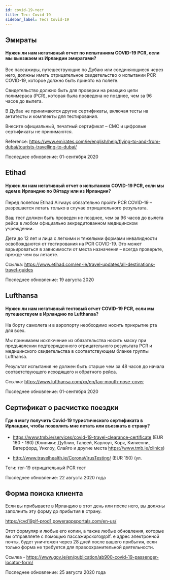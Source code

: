 ```yaml
---
id: covid-19-тест
title: Тест Covid-19
sidebar_label: Тест Covid-19
---
```


## Эмираты

#### **Нужен ли нам негативный отчет по испытаниям COVID-19 PCR, если мы выезжаем из Ирландии эмиратами?**

Все пассажиры, путешествующие по Дубаю или соединяющиеся через него, должны иметь отрицательное свидетельство о испытании PCR COVID-19, которое должно быть принято на полете.

Свидетельство должно быть для проверки на реакцию цепи полимераса (PCR), которая была проведена не позднее, чем за 96 часов до вылета.

В Дубае не принимаются другие сертификаты, включая тесты на антитесты и комплекты для тестирования.

Внесите официальный, печатный сертификат – СМС и цифровые сертификаты не принимаются.

Reference: https://www.emirates.com/ie/english/help/flying-to-and-from-dubai/tourists-travelling-to-dubai/

Последнее обновление: 01-сентября 2020

## Etihad

#### **Нужен ли нам негативный отчет о испытаниях COVID-19 PCR, если мы едем в Ирландию по Эйтаду или из Ирландии?**

Перед полетом Etihad Airways обязательно пройти PCR COVID-19 – разрешается летать только в случае отрицательного результата.

Ваш тест должен быть проведен не позднее, чем за 96 часов до вылета рейса в любом официально аккредитованном медицинском учреждении.

Дети до 12 лет и лица с легкими и тяжелыми формами инвалидности освобождаются от тестирования на PCR COVID-19. Это может варьироваться в зависимости от места назначения – всегда проверьте, прежде чем вы летаете.

Ссылка: https://www.etihad.com/en-ie/travel-updates/all-destinations-travel-guides

Последнее обновление: 19 августа 2020

## Lufthansa

#### **Нужен ли нам негативный тестовый отчет COVID-19 PCR, если мы путешествуем в Ирландию по Lufthansa?**

На борту самолета и в аэропорту необходимо носить прикрытие рта для всех.

Мы принимаем исключение из обязательства носить маску при предъявлении подтвержденного отрицательного результата PCR и медицинского свидетельства в соответствующем бланке группы Lufthansa.

Результат испытания не должен быть старше чем за 48 часов до начала соответствующего исходящего и обратного рейса.

Ссылка: https://www.lufthansa.com/xx/en/faq-mouth-nose-cover

Последнее обновление: 01-сентября 2020

## Сертификат о расчистке поездки

#### Где я могу получить Covid-19 туристического сертификата в Ирландии, чтобы позволить мне летать или въезжать в страну?

* https://www.tmb.ie/services/covid-19-travel-clearance-certificate (EUR 160 - 180) (Клиники: Дублин, Галвей, Карлоут, Корк, Килкенни, Ватерфорд, Уиклоу, Слайго и другие места https://www.tmb.ie/clinics)

* http://www.travelhealth.ie/CoronaVirusTesting/ (EUR 150) (ул.

Теги: тег-19 отрицательный PCR тест

Последнее обновление: 22 августа 2020 года

## Форма поиска клиента

Если вы прибываете в Ирландию в этот день или после него, вы должны заполнить эту форму до прибытия в страну.

https://cvd19plf-prod1.powerappsportals.com/en-us/

Этот формуляр и любые его копии, а также любые обновления, которые вы отправляете с помощью пассажирского@plf. e адрес электронной почты, будет уничтожен через 28 дней после вашего прибытия, если только форма не требуется для правоохранительной деятельности.

Ссылка - https://www.gov.ie/en/publication/ab900-covid-19-passenger-locator-form/

Последнее обновление: 25 августа 2020 года